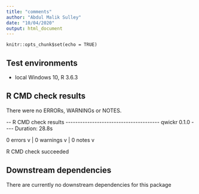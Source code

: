 ```yaml
---
title: "comments"
author: "Abdul Malik Sulley"
date: "10/04/2020"
output: html_document
---
```


```{r setup, include=FALSE}
knitr::opts_chunk$set(echo = TRUE)
```

## Test environments
* local Windows 10, R 3.6.3


## R CMD check results
There were no ERRORs, WARNINGs or NOTES. 

-- R CMD check results --------------------------------------- qwickr 0.1.0 ----
Duration: 28.8s

0 errors v | 0 warnings v | 0 notes v

R CMD check succeeded


## Downstream dependencies
There are currently no downstream dependencies for this package
